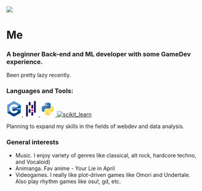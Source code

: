 <img src = "[![illust-80600804-20231031-142710.jpg](https://i.postimg.cc/kGMyxySC/illust-80600804-20231031-142710.jpg)](https://postimg.cc/8J3WGMwX)">
<h1>Me</h1>
<h3>A beginner Back-end and ML developer with some GameDev experience.</h3>
<p>Been pretty lazy recently.<br></p>


<h3 align="left">Languages and Tools:</h3>
<p align="left"> <a href="https://www.cprogramming.com/" target="_blank" rel="noreferrer"> </a> <a href="https://www.w3schools.com/cpp/" target="_blank" rel="noreferrer"> <img src="https://raw.githubusercontent.com/devicons/devicon/master/icons/cplusplus/cplusplus-original.svg" alt="cplusplus" width="40" height="40"/> </a> <a href="https://pandas.pydata.org/" target="_blank" rel="noreferrer"> <img src="https://raw.githubusercontent.com/devicons/devicon/2ae2a900d2f041da66e950e4d48052658d850630/icons/pandas/pandas-original.svg" alt="pandas" width="40" height="40"/> </a> <a href="https://www.python.org" target="_blank" rel="noreferrer"> <img src="https://raw.githubusercontent.com/devicons/devicon/master/icons/python/python-original.svg" alt="python" width="40" height="40"/> </a> <a href="https://scikit-learn.org/" target="_blank" rel="noreferrer"> <img src="https://upload.wikimedia.org/wikipedia/commons/0/05/Scikit_learn_logo_small.svg" alt="scikit_learn" width="40" height="40"/> </a> </p>
<p>Planning to expand my skills in the fields of webdev and data analysis. </p>

<h3>General interests</h3>
<ul>
  <li>Music. I enjoy variety of genres like classical, alt rock, hardcore techno, and Vocaloid)</li>
  <li>Animanga. Fav anime - Your Lie in April</li>
  <li>Videogames. I really like plot-driven games like Omori and Undertale. Also play rhythm games like osu!, gd, etc.</li>
</ul>
